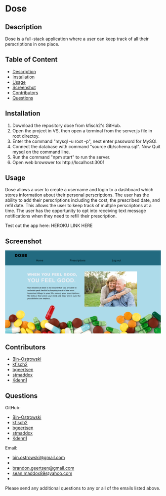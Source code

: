 # Dose

## Description

Dose is a full-stack application where a user can keep track of all their perscriptions in one place.

## Table of Content

-   [Description](#description)
-   [Installation](#installation)
-   [Usage](#usage)
-   [Screenshot](#screenshot)
-   [Contributors](#contributors)
-   [Questions](#questions)

## Installation

1. Download the repository dose from kfisch2's GitHub.
2. Open the project in VS, then open a terminal from the server.js file in root directoy.
3. Enter the command "mysql -u root -p", next enter password for MySQl.
4. Connect the database with command "source db/schema.sql". Now Quit mysql on the command line.
5. Run the command "npm start" to run the server.
6. Open web browswer to: http://localhost:3001

## Usage

Dose allows a user to create a username and login to a dashboard which stores information about their personal perscriptions. The user has the ability to add their perscriptions including the cost, the prescribed date, and refil date. This allows the user to keep track of multple perscriptons at a time. The user has the opportunity to opt into receiving text message notifications when they need to refill their prescription.

Test out the app here:
HEROKU LINK HERE

## Screenshot

![Screenshot](./public/assets/images/screenshot.png)

## Contributors

-   [Bin-Ostrowski](https://github.com/Bin-Ostrowski)
-   [kfisch2](https://github.com/kfisch2)
-   [bgeertsen](https://github.com/bgeertsen)
-   [stmaddox](https://github.com/stmaddox)
-   [Kdenn1](https://github.com/Kdenn1)

## Questions

GitHub:
-   [Bin-Ostrowski](https://github.com/Bin-Ostrowski)
-   [kfisch2](https://github.com/kfisch2)
-   [bgeertsen](https://github.com/bgeertsen)
-   [stmaddox](https://github.com/stmaddox)
-   [Kdenn1](https://github.com/Kdenn1)

Email: 
- bin.ostrowski@gmail.com
- 
- brandon.geertsen@gmail.com
- sean.maddox89@yahoo.com
- 

Please send any additional questions to any or all of the emails listed above.
